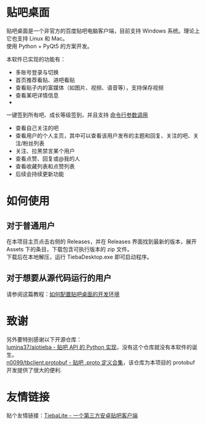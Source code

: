 # 贴吧桌面

贴吧桌面是一个非官方的百度贴吧电脑客户端，目前支持 Windows 系统。理论上它也支持 Linux 和 Mac。  
使用 Python + PyQt5 的方案开发。

本软件已实现的功能有：

* 多账号登录与切换
* 首页推荐看贴、进吧看贴
* 查看贴子内的富媒体（如图片、视频、语音等），支持保存视频
* 查看某吧详情信息
*
一键签到所有吧、成长等级签到，并且支持 [命令行参数调用](https://github.com/clb-128258/TiebaDesktop/blob/main/env_docs/command-usages.md)
* 查看自己关注的吧
* 查看用户的个人主页，其中可以查看该用户发布的主题和回复、关注的吧、关注/粉丝列表
* 关注、拉黑禁言某个用户
* 查看点赞、回复或@我的人
* 查看收藏列表和点赞列表
* 后续会持续更新功能

# 如何使用

## 对于普通用户

在本项目主页点击右侧的 Releases，并在 Releases 界面找到最新的版本，展开 Assets 下的条目，下载包含可执行版本的 zip 文件。  
下载后在本地解压，运行 TiebaDesktop.exe 即可启动程序。

## 对于想要从源代码运行的用户

请参阅这篇教程：[如何配置贴吧桌面的开发环境](https://github.com/clb-128258/TiebaDesktop/blob/main/env_docs/how-to-set-up-env.md)

# 致谢

另外要特别感谢以下开源仓库：  
[lumina37/aiotieba - 贴吧 API 的 Python 实现](https://github.com/lumina37/aiotieba)，没有这个仓库就没有本软件的诞生。  
[n0099/tbclient.protobuf - 贴吧 .proto 定义合集](https://github.com/n0099/tbclient.protobuf)，该仓库为本项目的 protobuf
开发提供了很大的便利.

# 友情链接

贴个友情链接：[TiebaLite - 一个第三方安卓贴吧客户端](https://github.com/HuanCheng65/TiebaLite)
